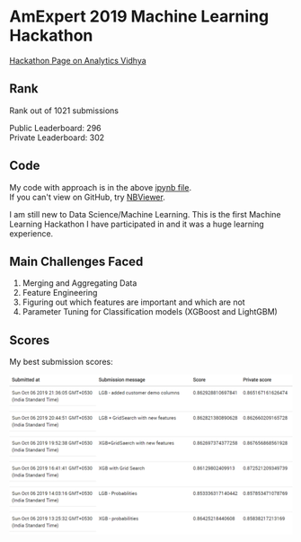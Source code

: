 # AmExpert 2019 Machine Learning Hackathon
[Hackathon Page on Analytics Vidhya](https://datahack.analyticsvidhya.com/contest/amexpert-2019-machine-learning-hackathon/)


## Rank
Rank out of 1021 submissions

Public Leaderboard: 296  
Private Leaderboard: 302

## Code
My code with approach is in the above [ipynb file](amexpert.ipynb).  
If you can't view on GitHub, try [NBViewer](https://nbviewer.jupyter.org/github/mohits19/AmExpert19/blob/master/amexpert19.ipynb).

I am still new to Data Science/Machine Learning. This is the first Machine Learning Hackathon I have participated in and it was a huge learning experience.

## Main Challenges Faced
1. Merging and Aggregating Data
2. Feature Engineering
3. Figuring out which features are important and which are not
4. Parameter Tuning for Classification models (XGBoost and LightGBM)

## Scores
My best submission scores:

![Scores](/images/scores.PNG)

